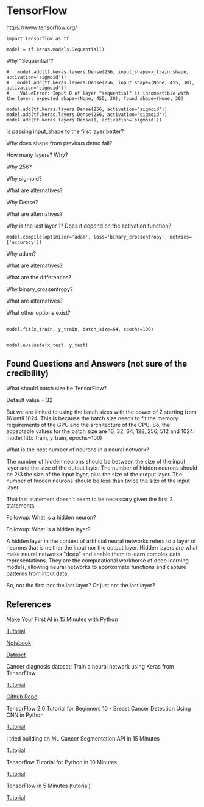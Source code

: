 
#	TensorFlow



https://www.tensorflow.org/






```
import tensorflow as tf

model = tf.keras.models.Sequential()
```

Why "Sequential"?



```
#	model.add(tf.keras.layers.Dense(256, input_shape=x_train.shape, activation='sigmoid'))
#	model.add(tf.keras.layers.Dense(256, input_shape=(None, 455, 30), activation='sigmoid'))
#    ValueError: Input 0 of layer "sequential" is incompatible with the layer: expected shape=(None, 455, 30), found shape=(None, 30)

model.add(tf.keras.layers.Dense(256, activation='sigmoid'))
model.add(tf.keras.layers.Dense(256, activation='sigmoid'))
model.add(tf.keras.layers.Dense(1, activation='sigmoid'))
```

Is passing input_shape to the first layer better?

Why does shape from previous demo fail?

How many layers? Why?

Why 256?

Why sigmoid?

What are alternatives?

Why Dense?

What are alternatives?

Why is the last layer 1? Does it depend on the activation function?



```
model.compile(optimizer='adam', loss='binary_crossentropy', metrics=['accuracy'])
```

Why adam?

What are alternatives?

What are the differences?

Why binary_crossentropy?

What are alternatives?

What other options exist?







```

model.fit(x_train, y_train, batch_size=64, epochs=100)

```





```

model.evaluate(x_test, y_test)

```







##	Found Questions and Answers (not sure of the credibility)



What should batch size be TensorFlow?

Default value = 32

But we are limited to using the batch sizes with the power of 2 starting from 16 until 1024. This is because the batch size needs to fit the memory requirements of the GPU and the architecture of the CPU. So, the acceptable values for the batch size are 16, 32, 64, 128, 256, 512 and 1024!
model.fit(x_train, y_train, epochs=100)





What is the best number of neurons in a neural network?

The number of hidden neurons should be between the size of the input layer and the size of the output layer. 
The number of hidden neurons should be 2/3 the size of the input layer, plus the size of the output layer. 
The number of hidden neurons should be less than twice the size of the input layer.

That last statement doesn't seem to be necessary given the first 2 statements.



Followup: What is a hidden neuron?

Followup: What is a hidden layer?

A hidden layer in the context of artificial neural networks refers to a layer of neurons that is neither the input nor the output layer. 
Hidden layers are what make neural networks "deep" and enable them to learn complex data representations. 
They are the computational workhorse of deep learning models, allowing neural networks to approximate functions and capture patterns from input data.

So, not the first nor the last layer? Or just not the last layer?







##	References


Make Your First AI in 15 Minutes with Python

[Tutorial](https://www.youtube.com/watch?v=z1PGJ9quPV8)

[Notebook](https://colab.research.google.com/drive/15SjXH0xObngJdB9T_xvjEVYUx61mbKYM)

[Dataset](https://gist.github.com/adameubanks/35a6beea49e5b9ba62797e595a9626c0)



Cancer diagnosis dataset: Train a neural network using Keras from TensorFlow

[Tutorial](https://www.youtube.com/watch?v=nv1kp6HIGeA)

[Github Repo](https://github.com/kcncell/Cancer_diagnosis_dataset)



TensorFlow 2.0 Tutorial for Beginners 10 - Breast Cancer Detection Using CNN in Python

[Tutorial](https://www.youtube.com/watch?v=Y6UDeGRyNZk)



I tried building an ML Cancer Segmentation API in 15 Minutes


[Tutorial](https://www.youtube.com/watch?v=aMldpZF6GBU)




Tensorflow Tutorial for Python in 10 Minutes

[Tutorial](https://www.youtube.com/watch?v=6_2hzRopPbQ)





TensorFlow in 5 Minutes (tutorial)

[Tutorial](https://www.youtube.com/watch?v=2FmcHiLCwTU)



